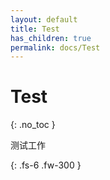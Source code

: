 ```yaml
---
layout: default
title: Test 
has_children: true
permalink: docs/Test
---
```


# Test

{: .no_toc }

测试工作

{: .fs-6 .fw-300 }
